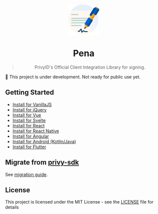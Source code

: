 <div align="center">

![Logo Pena](./assets/logo-pena.svg)

# Pena

> PrivyID's Official Client Integration Library for signing.

</div>

🚧 This project is under development. Not ready for public use yet.

## Getting Started

- [Install for VanillaJS][vanilla]
- [Install for jQuery][jquery]
- [Install for Vue][vue]
- [Install for Svelte][svelte]
- [Install for React][react]
- [Install for React Native][react-native]
- [Install for Angular][angular]
- [Install for Android (Kotlin/Java)][android]
- [Install for Flutter][flutter]

## Migrate from [privy-sdk](https://www.npmjs.com/package/privy-sdk)

See [migration guide][migration].

## License

This project is licensed under the MIT License - see the [LICENSE](./LICENSE) file for details

[vanilla]: ./packages/pena/README.md
[jquery]: ./packages/pena-jquery/README.md
[vue]: ./packages/pena-vue/README.md
[svelte]: ./packages/pena-svelte/README.md
[react]: ./packages/pena-react/README.md
[react-native]: ./packages/pena-react-native/README.md
[angular]: ./packages/pena-angular/projects/lib/README.md
[android]: https://github.com/privy-open-source/pena-android
[flutter]: https://github.com/privy-open-source/pena-flutter
[migration]: ./packages/pena/README.md#migration-from-privy-sdk
